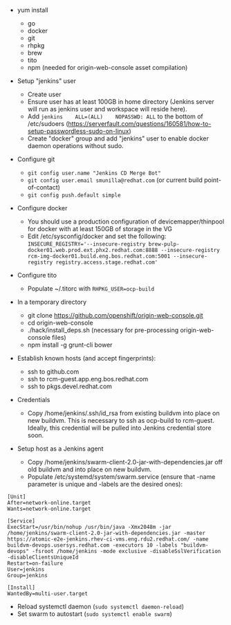 - yum install
  - go
  - docker
  - git
  - rhpkg  
  - brew
  - tito
  - npm (needed for origin-web-console asset compilation)
- Setup "jenkins" user
  - Create user
  - Ensure user has at least 100GB in home directory (Jenkins server will run as jenkins user and workspace will reside here).
  - Add `jenkins    ALL=(ALL)    NOPASSWD: ALL` to the bottom of /etc/sudoers (https://serverfault.com/questions/160581/how-to-setup-passwordless-sudo-on-linux)
  - Create "docker" group and add "jenkins" user to enable docker daemon operations without sudo.
- Configure git
  - `git config user.name "Jenkins CD Merge Bot"`
  - `git config user.email smunilla@redhat.com`  (or current build point-of-contact)
  - `git config push.default simple`
- Configure docker 
  - You should use a production configuration of devicemapper/thinpool for docker with at least 150GB of storage in the VG
  - Edit /etc/sysconfig/docker and set the following: `INSECURE_REGISTRY='--insecure-registry brew-pulp-docker01.web.prod.ext.phx2.redhat.com:8888 --insecure-registry rcm-img-docker01.build.eng.bos.redhat.com:5001 --insecure-registry registry.access.stage.redhat.com'`
- Configure tito
  - Populate ~/.titorc with `RHPKG_USER=ocp-build`
- In a temporary directory
  - git clone https://github.com/openshift/origin-web-console.git
  - cd origin-web-console
  - ./hack/install_deps.sh  (necessary for pre-processing origin-web-console files)
  - npm install -g grunt-cli bower
- Establish known hosts (and accept fingerprints):
  - ssh to github.com
  - ssh to rcm-guest.app.eng.bos.redhat.com
  - ssh to pkgs.devel.redhat.com
- Credentials
  - Copy /home/jenkins/.ssh/id_rsa from existing buildvm into place on new buildvm. This is necessary to ssh as ocp-build to rcm-guest. Ideally, this credential will be pulled into Jenkins credential store soon.

- Setup host as a Jenkins agent 
  - Copy /home/jenkins/swarm-client-2.0-jar-with-dependencies.jar off old buildvm and into place on new buildvm.
  - Populate /etc/systemd/system/swarm.service (ensure that -name parameter is unique and -labels are the desired ones):
```
[Unit]
After=network-online.target
Wants=network-online.target

[Service]
ExecStart=/usr/bin/nohup /usr/bin/java -Xmx2048m -jar /home/jenkins/swarm-client-2.0-jar-with-dependencies.jar -master https://atomic-e2e-jenkins.rhev-ci-vms.eng.rdu2.redhat.com/ -name buildvm-devops.usersys.redhat.com -executors 10 -labels "buildvm-devops" -fsroot /home/jenkins -mode exclusive -disableSslVerification -disableClientsUniqueId
Restart=on-failure
User=jenkins
Group=jenkins

[Install]
WantedBy=multi-user.target
```
 - Reload systemctl daemon (`sudo systemctl daemon-reload`)
  - Set swarm to autostart (`sudo systemctl enable swarm`)
